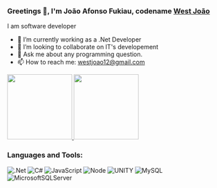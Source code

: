 ### Greetings 👋, I'm João Afonso Fukiau, codename <a href="https://www.linkedin.com/in/westjoao12"> West João </a>
I am software developer
- 🔭 I’m currently working as a .Net Developer
- 👯 I’m looking to collaborate on IT's developement
- 💬 Ask me about any programming question.
- 📫 How to reach me: westjoao12@gmail.com

<a href="https://github.com/westjoao12">
<img height="150em" src="https://github-readme-stats.vercel.app/api?username=westjoao12&count_private=true&include_all_commits=true&show_icons=true&theme=dracula&hide_border=false&show_owner=true"/>
<img height="150em" src="https://github-readme-stats.vercel.app/api/top-langs/?username=westjoao12&theme=dracula&hide_border=false&&layout=compact"/>
</a>

### Languages and Tools:
![.Net](https://img.shields.io/badge/.NET-5C2D91?style=for-the-badge&logo=.net&logoColor=white) ![C#](https://img.shields.io/badge/c%23-%23239120.svg?style=for-the-badge&logo=c-sharp&logoColor=white) ![JavaScript](https://img.shields.io/badge/javascript-%23323330.svg?style=for-the-badge&logo=javascript&logoColor=%23F7DF1E) ![Node](<img src="https://cdn.jsdelivr.net/gh/devicons/devicon/icons/nodejs/nodejs-original-wordmark.svg" />) ![UNITY](https://img.shields.io/badge/Unity-%2320232a.svg?style=for-the-badge&logo=unity&logoColor=white) ![MySQL](https://img.shields.io/badge/mysql-%2300f.svg?style=for-the-badge&logo=mysql&logoColor=white) ![MicrosoftSQLServer](https://img.shields.io/badge/Microsoft%20SQL%20Sever-CC2927?style=for-the-badge&logo=microsoft%20sql%20server&logoColor=white)
